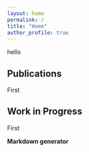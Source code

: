 ```yaml
---
layout: home
permalink: /
title: "Home"
author_profile: true
---
```

hello

Publications
------
First


Work in Progress
------
First

**Markdown generator**

